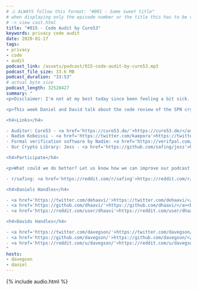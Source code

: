 ```yaml
---
# ⚠️ ALWAYS follow this format: "#001 - Some sweet title"
# when displaying only the episode number or the title this has to be constant
# -> view cast.html
title: "#015 - Code Audit by Cure53"
keywords: privacy code audit
date: 2020-01-17
tags:
- privacy
- code
- audit
podcast_link: /assets/podcast/015-code-audit-by-cure53.mp3
podcast_file_size: 33.6 MB
podcast_duration: "33:53"
# actual byte size
podcast_length: 32528427
summary: "
<p>Disclaimer: I'm not at my best today since been feeling a bit sick. I focused on bringing the episode out, so sorry for this weeks poor quality.</p>

<p>This week Daniel and David talk about the code review of the SPN cryptography module. The auditor is Cure53 who already has reviewed big players in the scene, such as Bitwarden, Mullvad or OpenPGP. First hints of the result are also included. Enjoy the listen.</p>

<h4>Links</h4>

- Auditor: Cure53 - <a href='https://cure53.de/'>https://cure53.de/</a><br/>
- Nadim Kobeissi - <a href='https://twitter.com/kaepora'>https://twitter.com/kaepora</a><br/>
- Formal verification software by Nadim: <a href='https://verifpal.com/'>https://verifpal.com/</a><br/>
- Our Crypto Library: Jess - <a href='https://github.com/safing/jess'>https://github.com/safing/jess</a><br/>

<h4>Participate</h4>

<p>What could we do better? Let us know how we can improve our podcast on reddit:</p>

- r/safing: <a href='https://reddit.com/r/safing'>https://reddit.com/r/safing</a><br/>

<h4>Daniels Handles</h4>

- <a href='https://twitter.com/dehaavi/'>https://twitter.com/dehaavi/</a><br/>
- <a href='https://github.com/dhaavi/'>https://github.com/dhaavi/</a><br/>
- <a href='https://reddit.com/user/dhaavi'>https://reddit.com/user/dhaavi</a><br/>

<h4>Davids Handles</h4>

- <a href='https://twitter.com/davegson/'>https://twitter.com/davegson/</a><br/>
- <a href='https://github.com/davegson/'>https://github.com/davegson/</a><br/>
- <a href='https://reddit.com/u/davegson/'>https://reddit.com/u/davegson/</a><br/>
"
hosts:
- davegson
- daniel
---
```


{% include audio.html %}

